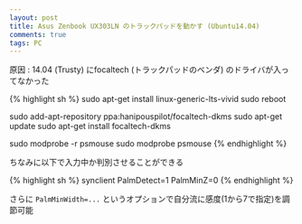 ```yaml
---
layout: post
title: Asus Zenbook UX303LN のトラックパッドを動かす (Ubuntu14.04)
comments: true
tags: PC
---
```


原因 : 14.04 (Trusty) にfocaltech (トラックパッドのベンダ) のドライバが入ってなかった

{% highlight sh %}
sudo apt-get install linux-generic-lts-vivid
sudo reboot

sudo add-apt-repository ppa:hanipouspilot/focaltech-dkms
sudo apt-get update
sudo apt-get install focaltech-dkms

sudo modprobe -r psmouse
sudo modprobe psmouse
{% endhighlight %}


ちなみに以下で入力中か判別させることができる

{% highlight sh %}
synclient PalmDetect=1 PalmMinZ=0
{% endhighlight %}

さらに `PalmMinWidth=...` というオプションで自分流に感度(1から7で指定)を調節可能

